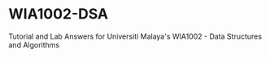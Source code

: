 # WIA1002-DSA
Tutorial and Lab Answers for Universiti Malaya's WIA1002 - Data Structures and Algorithms 
